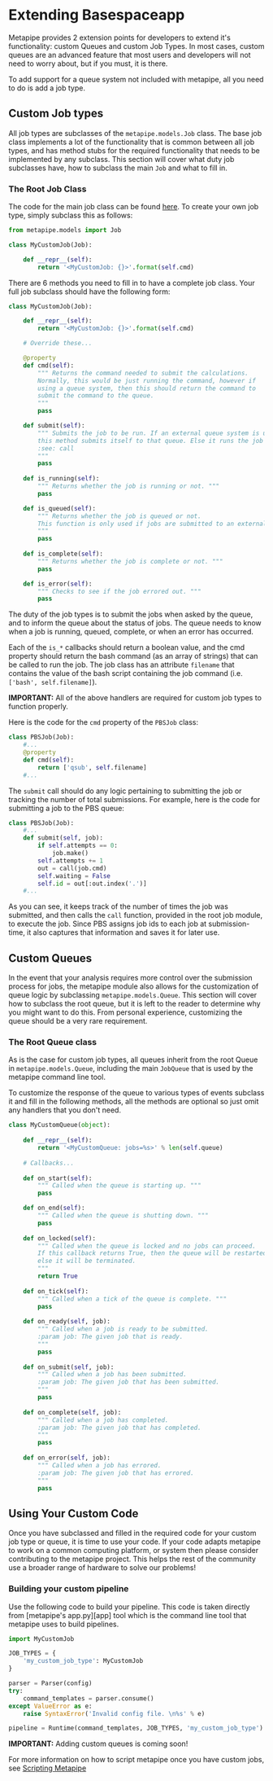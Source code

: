 # Extending Basespaceapp

Metapipe provides 2 extension points for developers to extend it's functionality: custom Queues and custom Job Types. In most cases, custom queues are an advanced feature that most users and developers will not need to worry about, but if you must, it is there.

To add support for a queue system not included with metapipe, all you need to do is add a job type.


## Custom Job types

All job types are subclasses of the `metapipe.models.Job` class. The base job class implements a lot of the functionality that is common between all job types, and has method stubs for the required functionality that needs to be implemented by any subclass. This section will cover what duty job subclasses have, how to subclass the main `Job` and what to fill in.


### The Root Job Class

The code for the main job class can be found [here][job]. To create your own job type, simply subclass this as follows:

```python
from metapipe.models import Job

class MyCustomJob(Job):

    def __repr__(self):
        return '<MyCustomJob: {}>'.format(self.cmd)
```

There are 6 methods you need to fill in to have a complete job class. Your full job subclass should have the following form:

```python 
class MyCustomJob(Job):

    def __repr__(self):
        return '<MyCustomJob: {}>'.format(self.cmd)

    # Override these...

    @property
    def cmd(self):
        """ Returns the command needed to submit the calculations. 
        Normally, this would be just running the command, however if 
        using a queue system, then this should return the command to 
        submit the command to the queue.
        """
        pass

    def submit(self):
        """ Submits the job to be run. If an external queue system is used,
        this method submits itself to that queue. Else it runs the job itself.
        :see: call
        """
        pass
        
    def is_running(self):
        """ Returns whether the job is running or not. """
        pass

    def is_queued(self):
        """ Returns whether the job is queued or not. 
        This function is only used if jobs are submitted to an external queue.
        """
        pass
        
    def is_complete(self):
        """ Returns whether the job is complete or not. """
        pass

    def is_error(self):
        """ Checks to see if the job errored out. """
        pass
```

The duty of the job types is to submit the jobs when asked by the queue, and to inform the queue about the status of jobs. The queue needs to know when a job is running, queued, complete, or when an error has occurred. 

Each of the `is_*` callbacks should return a boolean value, and the cmd property should return the bash command (as an array of strings) that can be called to run the job. The job class has an attribute `filename` that contains the value of the bash script containing the job command (i.e. `['bash', self.filename]`).

**IMPORTANT:** All of the above handlers are required for custom job types to function properly.

Here is the code for the `cmd` property of the `PBSJob` class:

```python
class PBSJob(Job):
    #...
    @property
    def cmd(self):
        return ['qsub', self.filename]
    #...
```

The `submit` call should do any logic pertaining to submitting the job or tracking the number of total submissions. For example, here is the code for submitting a job to the PBS queue:

```python
class PBSJob(Job):
    #...
    def submit(self, job):
        if self.attempts == 0:
            job.make()
        self.attempts += 1
        out = call(job.cmd)
        self.waiting = False
        self.id = out[:out.index('.')]
    #...
```

As you can see, it keeps track of the number of times the job was submitted, and then calls the `call` function, provided in the root job module, to execute the job. Since PBS assigns job ids to each job at submission-time, it also captures that information and saves it for later use.

[job]: https://github.com/TorkamaniLab/metapipe/blob/master/metapipe/models/job.py#L20
 
 
## Custom Queues

In the event that your analysis requires more control over the submission process for jobs, the metapipe module also allows for the customization of queue logic by subclassing `metapipe.models.Queue`. This section will cover how to subclass the root queue, but it is left to the reader to determine why you might want to do this. From personal experience, customizing the queue should be a very rare requirement.


### The Root Queue class

As is the case for custom job types, all queues inherit from the root Queue in `metapipe.models.Queue`, including the main `JobQueue` that is used by the metapipe command line tool.

To customize the response of the queue to various types of events subclass it and fill in the following methods, all the methods are optional so just omit any handlers that you don't need.

```python
class MyCustomQueue(object):
                    
    def __repr__(self):
        return '<MyCustomQueue: jobs=%s>' % len(self.queue)
                        
    # Callbacks...
        
    def on_start(self):
        """ Called when the queue is starting up. """
        pass

    def on_end(self):
        """ Called when the queue is shutting down. """
        pass
    
    def on_locked(self):
        """ Called when the queue is locked and no jobs can proceed. 
        If this callback returns True, then the queue will be restarted,
        else it will be terminated.
        """
        return True
        
    def on_tick(self):
        """ Called when a tick of the queue is complete. """
        pass
    
    def on_ready(self, job):
        """ Called when a job is ready to be submitted. 
        :param job: The given job that is ready.
        """ 
        pass
        
    def on_submit(self, job):
        """ Called when a job has been submitted. 
        :param job: The given job that has been submitted.
        """ 
        pass
        
    def on_complete(self, job):
        """ Called when a job has completed. 
        :param job: The given job that has completed.
        """ 
        pass
        
    def on_error(self, job):
        """ Called when a job has errored. 
        :param job: The given job that has errored.
        """ 
        pass
```
 
 
## Using Your Custom Code

Once you have subclassed and filled in the required code for your custom job type or queue, it is time to use your code. If your code adapts metapipe to work on a common computing platform, or system then please consider contributing to the metapipe project. This helps the rest of the community use a broader range of hardware to solve our problems!


### Building your custom pipeline

Use the following code to build your pipeline. This code is taken directly from [metapipe's app.py][app] tool which is the command line tool that metapipe uses to build pipelines.

```python
import MyCustomJob

JOB_TYPES = {
    'my_custom_job_type': MyCustomJob
}

parser = Parser(config)
try:
    command_templates = parser.consume()
except ValueError as e:
    raise SyntaxError('Invalid config file. \n%s' % e)

pipeline = Runtime(command_templates, JOB_TYPES, 'my_custom_job_type')
```

**IMPORTANT:** Adding custom queues is coming soon!

For more information on how to script metapipe once you have custom jobs, see [Scripting Metapipe](scripting.html)
 
 
